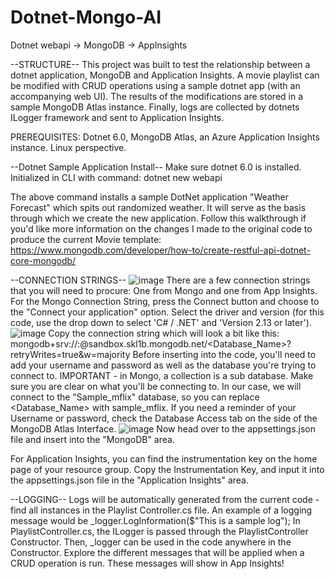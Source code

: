 # Dotnet-Mongo-AI
Dotnet webapi -> MongoDB -> AppInsights

--STRUCTURE--
This project was built to test the relationship between a dotnet application, MongoDB and Application Insights. A movie playlist can be modified with CRUD operations using a sample dotnet app (with an accompanying web UI). The results of the modifications are stored in a sample MongoDB Atlas instance. Finally, logs are collected by dotnets ILogger framework and sent to Application Insights.

PREREQUISITES: Dotnet 6.0, MongoDB Atlas, an Azure Application Insights instance. Linux perspective.

--Dotnet Sample Application Install--
Make sure dotnet 6.0 is installed.
Initialized in CLI with command: dotnet new webapi

The above command installs a sample DotNet application "Weather Forecast" which spits out randomized weather. It will serve as the basis through which we create the new application. Follow this walkthrough if you'd like more information on the changes I made to the original code to produce the current Movie template: https://www.mongodb.com/developer/how-to/create-restful-api-dotnet-core-mongodb/

--CONNECTION STRINGS--
![image](https://user-images.githubusercontent.com/83727077/158868592-c424337c-eb07-4e63-8fcc-f515cd3e95f0.png)
There are a few connection strings that you will need to procure: One from Mongo and one from App Insights.
For the Mongo Connection String, press the Connect button and choose to the "Connect your application" option. Select the driver and version (for this code, use the drop down to select 'C# / .NET' and 'Version 2.13 or later'). 
![image](https://user-images.githubusercontent.com/83727077/158864579-5cd02e23-c735-4994-93f1-14e1e97427a5.png)
Copy the connection string which will look a bit like this: mongodb+srv://<username>:<password>@sandbox.skl1b.mongodb.net/<Database_Name>?retryWrites=true&w=majority
Before inserting into the code, you'll need to add your username and password as well as the database you're trying to connect to. IMPORTANT - in Mongo, a collection is a sub database. Make sure you are clear on what you'll be connecting to. In our case, we will connect to the "Sample_mflix" database, so you can replace <Database_Name> with sample_mflix. 
If you need a reminder of your Username or password, check the Database Access tab on the side of the MongoDB Atlas Interface.
  ![image](https://user-images.githubusercontent.com/83727077/158868258-48469ce7-c15c-4618-b262-186d94b6cfca.png)
Now head over to the appsettings.json file and insert into the "MongoDB" area.
  
For Application Insights, you can find the instrumentation key on the home page of your resource group. Copy the Instrumentation Key, and input it into the appsettings.json file in the "Application Insights" area. 
  
--LOGGING--
Logs will be automatically generated from the current code - find all instances in the Playlist Controller.cs file. 
An example of a logging message would be _logger.LogInformation($"This is a sample log");
In PlaylistController.cs, the ILogger is passed through the PlaylistController Constructor. Then, _logger can be used in the code anywhere in the Constructor. Explore the different messages that will be applied when a CRUD operation is run. These messages will show in App Insights!

